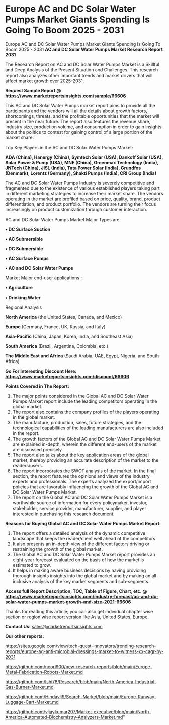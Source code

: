 # Europe AC and DC Solar Water Pumps Market Giants Spending Is Going To Boom 2025 - 2031
Europe AC and DC Solar Water Pumps Market Giants Spending Is Going To Boom 2025 - 2031
<strong>AC and DC Solar Water Pumps Market Research Report 2031</strong>

The Research Report on AC and DC Solar Water Pumps Market is a Skillful and Deep Analysis of the Present Situation and Challenges. This research report also analyzes other important trends and market drivers that will affect market growth over 2025-2031.

<strong>Request Sample Report @ <a href=https://www.marketreportsinsights.com/sample/66606>https://www.marketreportsinsights.com/sample/66606</a></strong>

This AC and DC Solar Water Pumps market report aims to provide all the participants and the vendors will all the details about growth factors, shortcomings, threats, and the profitable opportunities that the market will present in the near future. The report also features the revenue share, industry size, production volume, and consumption in order to gain insights about the politics to contest for gaining control of a large portion of the market share.

Top Key Players in the AC and DC Solar Water Pumps Market:

<strong>ADA (China), Hanergy (China), Symtech Solar (USA), Dankoff Solar (USA), Solar Power & Pump (USA), MNE (China), Greenmax Technology (India), JNTech (China), JISL (India), Tata Power Solar (India), Grundfos (Denmark), Lorentz (Germany), Shakti Pumps (India), CRI Group (India)</strong>

The AC and DC Solar Water Pumps Industry is severely competitive and fragmented due to the existence of various established players taking part in different marketing strategies to increase their market share. The vendors operating in the market are profiled based on price, quality, brand, product differentiation, and product portfolio. The vendors are turning their focus increasingly on product customization through customer interaction.

AC and DC Solar Water Pumps Market Major Types are:

<strong>• DC Surface Suction

• AC Submersible

• DC Submersible

• AC Surface Pumps

• AC and DC Solar Water Pumps</strong>

Market Major end-user applications :

<strong>• Agriculture

• Drinking Water</strong>

Regional Analysis

</u><strong><b>North America</b></strong> (the United States, Canada, and Mexico)

<strong><b>Europe </b></strong>(Germany, France, UK, Russia, and Italy)

<strong><b>Asia-Pacific</b></strong> (China, Japan, Korea, India, and Southeast Asia)

<strong><b>South America</b></strong> (Brazil, Argentina, Colombia, etc.)

<strong><b>The Middle East and Africa</b></strong> (Saudi Arabia, UAE, Egypt, Nigeria, and South Africa)

<strong>Go For Interesting Discount Here: <a href=https://www.marketreportsinsights.com/discount/66606>https://www.marketreportsinsights.com/discount/66606</a></strong>

<strong>Points Covered in The Report:</strong>
<ol>
  <li>The major points considered in the Global AC and DC Solar Water Pumps Market report include the leading competitors operating in the global market.</li>
  <li>The report also contains the company profiles of the players operating in the global market.</li>
  <li>The manufacture, production, sales, future strategies, and the technological capabilities of the leading manufacturers are also included in the report.</li>
  <li>The growth factors of the Global AC and DC Solar Water Pumps Market are explained in-depth, wherein the different end-users of the market are discussed precisely.</li>
  <li>The report also talks about the key application areas of the global market, thereby providing an accurate description of the market to the readers/users.</li>
  <li>The report incorporates the SWOT analysis of the market. In the final section, the report features the opinions and views of the industry experts and professionals. The experts analyzed the export/import policies that are favorably influencing the growth of the Global AC and DC Solar Water Pumps Market.</li>
  <li>The report on the Global AC and DC Solar Water Pumps Market is a worthwhile source of information for every policymaker, investor, stakeholder, service provider, manufacturer, supplier, and player interested in purchasing this research document.</li>
</ol>
<strong>Reasons for Buying Global AC and DC Solar Water Pumps Market Report:</strong>

<ol>
  <li>The report offers a detailed analysis of the dynamic competitive landscape that keeps the reader/client well ahead of the competitors.</li>
  <li>It also presents an in-depth view of the different factors driving or restraining the growth of the global market.</li>
  <li>The Global AC and DC Solar Water Pumps Market report provides an eight-year forecast evaluated on the basis of how the market is estimated to grow.</li>
  <li>It helps in making aware business decisions by having providing thorough insights insights into the global market and by making an all-inclusive analysis of the key market segments and sub-segments.</li>
</ol>
<strong>Access full Report Description, TOC, Table of Figure, Chart, etc. @ <a href=https://www.marketreportsinsights.com/industry-forecast/ac-and-dc-solar-water-pumps-market-growth-and-size-2021-66606>https://www.marketreportsinsights.com/industry-forecast/ac-and-dc-solar-water-pumps-market-growth-and-size-2021-66606</a></strong>


Thanks for reading this article; you can also get individual chapter wise section or region wise report version like Asia, United States, Europe.

<strong>Contact Us:</strong>
sales@marketreportsinsights.com

<strong>Our other reports:</strong>

<a href=https://sites.google.com/view/tech-quest-innovators/trending-research-reports/europe-ag-anti-microbial-dressings-market-to-witness-xx-cagr-by-2031>https://sites.google.com/view/tech-quest-innovators/trending-research-reports/europe-ag-anti-microbial-dressings-market-to-witness-xx-cagr-by-2031</a>

<a href=https://github.com/noori900/new-research-reports/blob/main/Europe-Metal-Fabrication-Robots-Market.md>https://github.com/noori900/new-research-reports/blob/main/Europe-Metal-Fabrication-Robots-Market.md</a>

<a href=https://github.com/Ishi78/Research/blob/main/North-America-Industrial-Gas-Burner-Market.md>https://github.com/Ishi78/Research/blob/main/North-America-Industrial-Gas-Burner-Market.md</a>

<a href=https://github.com/Hindavii9/Search-Market/blob/main/Europe-Runway-Luggage-Cart-Market.md>https://github.com/Hindavii9/Search-Market/blob/main/Europe-Runway-Luggage-Cart-Market.md</a>

<a href=https://github.com/vijaykumar207/Market-executive/blob/main/North-America-Automated-Biochemistry-Analyzers-Market.md>https://github.com/vijaykumar207/Market-executive/blob/main/North-America-Automated-Biochemistry-Analyzers-Market.md</a>"
